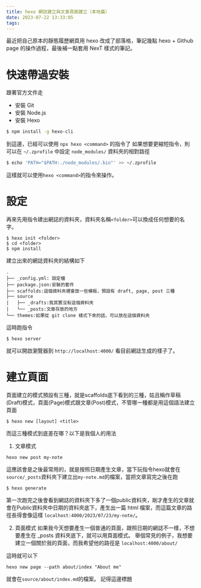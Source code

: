```yaml
---
title: hexo 網誌建立與文章頁面建立（本地篇）
date: 2023-07-22 13:33:05
tags:
---
```


最近把自己原本的靜態履歷網頁用 hexo 改成了部落格，筆記幾點 hexo + Github page 的操作過程，最後補一點套用 NexT 樣式的筆記。

<!-- more -->

# 快速帶過安裝
跟著官方文件走 

- 安裝 Git
- 安裝 Node.js
- 安裝 Hexo

```bash
$ npm install -g hexo-cli
```
到這邊，已經可以使用 `npx hexo <command>` 的指令了
如果想要更縮短指令，則可以在 `~/.zprofile` 中設定 `node_modules/` 資料夾的相對路徑

```bash
$ echo 'PATH="$PATH:./node_modules/.bin"' >> ~/.zprofile
```
這樣就可以使用`hexo <command>`的指令來操作。

# 設定
再來先用指令建出網誌的資料夾，資料夾名稱`<folder>`可以換成任何想要的名字。
```
$ hexo init <folder>
$ cd <folder>
$ npm install
```
建立出來的網誌資料夾的結構如下

```
.
├── _config.yml: 設定檔
├── package.json:安裝的套件
├── scaffolds:這個資料夾裡會放一些模板，預設有 draft, page, post 三種
├── source
|   ├── _drafts:我其實沒有這個資料夾
|   └── _posts:文章存放的地方
└── themes:如果從 git clone 樣式下來的話，可以放在這個資料夾
```

這時跑指令
```
$ hexo server
```
就可以開啟瀏覽器到 `http://localhost:4000/` 看目前網誌生成的樣子了。

# 建立頁面

頁面建立的模式預設有三種，就是scaffolds底下看到的三種，姑且稱作草稿(Draft)模式，頁面(Page)模式跟文章(Post)模式，不管哪一種都是用這個語法建立頁面

```
$ hexo new [layout] <title>
```
而這三種模式到底差在哪？以下是我個人的用法

1. 文章模式
```
hexo new post my-note
```
這應該會是之後最常用的，就是按照日期產生文章，當下玩指令hexo就會在`source/_posts`資料夾下建立出`my-note.md`的檔案，當把文章寫完之後在跑

```
$ hexo generate
```
第一次跑完之後會看到網誌的資料夾下多了一個public資料夾，剛才產生的文章就會在Public資料夾中日期的資料夾底下，產生出一篇 html 檔案，而這篇文章的路徑長得會像這樣 `localhost:4000/2023/07/23/my-note/`。

2. 頁面模式
如果我今天想要產生一個普通的頁面，跟照日期的網誌不一樣，不想要產生在 _posts 資料夾底下，就可以用頁面模式。
舉個常見的例子，我想要建立一個關於我的頁面，而我希望他的路徑是 `localhost:4000/about/`

這時就可以下
```
hexo new page --path about/index "About me"
```
就會在`source/about/index.md`的檔案。
記得這邊標題<title>是必填的，如果沒有填寫的話，hexo就會在`source/_posts`資料夾下建立出`source/_posts/about/index.md`的文章。

同樣在編輯完後跑指令`hexo generate`(或縮寫`hexo g`)，就會產生出對應的 html 檔案。

3. 草稿模式
草稿模式建立的語法跟前面很類似，只是 layout 換成了 draft
```
hexo new draft say-hi
```
Markdown檔案會建立在 _drafts 這個資料夾中，當跑指令`hexo g`的時候，可以發現在Public字料夾中不會特別產生 say-hi 的文章或頁面，這就是草稿模式。

如果今天編輯完這個草稿，並且決定他是一篇文章或是頁面以後，需要用`publish`的指令來讓這篇草稿移動到在source資料夾下他該在的位置

```
$ hexo publish [layout] <filename>
```
移動之後執行`hexo g`就會在`Publice`資料夾產生對應的htm檔案。

# 總結
本來想要一口氣寫到部署的，但我光這樣就寫了三天，還是先下個斷點好了。
幾個常用的指令總結一下

1. `hexo server` 是開啟 server
2. `hexo new [layout] <title> ` 是根據模式建立 Markdown 檔案
3. `hexo generate` 或 `hexo g` 在 public 資料夾下建立對應的 html 檔案，也是我們真正可以看到的網頁

這邊剛好都是部署到GitHub page前在本地端會有的操作，所以這篇姑且就叫它本地篇吧。

部署的連結，之後補上。